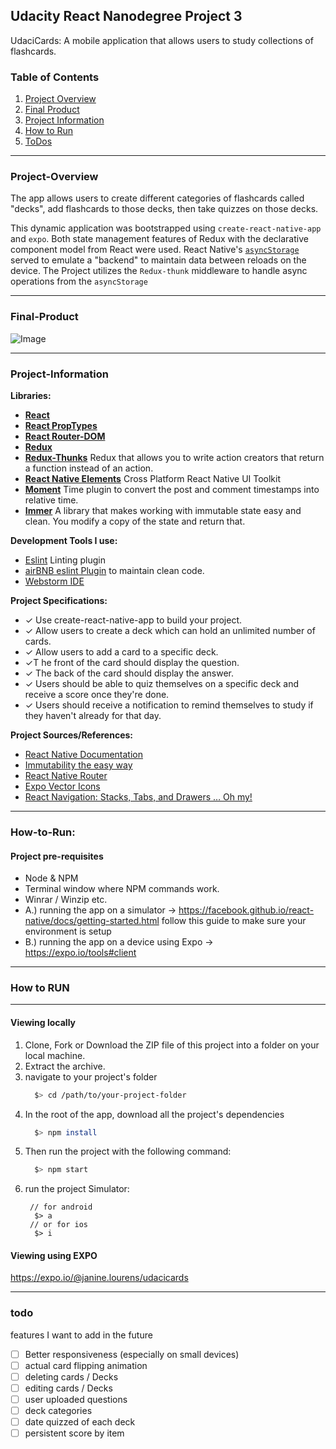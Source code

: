 ## Udacity React Nanodegree Project 3
UdaciCards: A mobile application that allows users to study collections of flashcards.

### Table of Contents
1. [Project Overview](#project-overview)
2. [Final Product](#final-product)
3. [Project Information](#project-information)
4. [How to Run](#how-to-run)
5. [ToDos](#todo)

---

### Project-Overview

The app allows users to create different categories of flashcards called "decks", add flashcards to those decks, then take quizzes on those decks.

This dynamic application was bootstrapped using `create-react-native-app` and `expo`.
Both state management features of Redux with the declarative component model from React were used.
React Native's [`asyncStorage`](https://facebook.github.io/react-native/docs/asyncstorage.html) served to emulate a "backend" to maintain data between reloads on the device.
The Project utilizes the `Redux-thunk` middleware to handle async operations from the `asyncStorage`

---
### Final-Product
![Image](https://www.dropbox.com/s/fkpu4o2m1it68ao/20180513_162836.gif?raw=1)

---

### Project-Information
**Libraries:**
 - [ **React**](https://reactjs.org/)
 - [**React PropTypes**](https://github.com/facebook/prop-types)
 - [ **React Router-DOM**](https://reacttraining.com/react-router/)
 - [**Redux**](https://redux.js.org/)
 - [**Redux-Thunks**](https://github.com/gaearon/redux-thunk) Redux that allows you to write action creators that return a function instead of an action.
 - [**React Native Elements**](https://react-native-training.github.io/react-native-elements/) Cross Platform React Native UI Toolkit
 - [ **Moment**](https://momentjs.com/)  Time plugin to convert  the post and comment timestamps into relative time.
 - [**Immer**](https://github.com/mweststrate/immer) A library that makes working with immutable state easy and clean. You modify a copy of the state and return that.

**Development Tools I use:**
  -	[Eslint](https://eslint.org/) Linting plugin
  -	[airBNB eslint Plugin](https://github.com/airbnb/javascript) to maintain clean code.
  -	[Webstorm IDE](https://www.jetbrains.com/webstorm/)
	
**Project Specifications:**
- ✓ Use create-react-native-app to build your project.
- ✓ Allow users to create a deck which can hold an unlimited number of cards.
- ✓ Allow users to add a card to a specific deck.
- ✓T he front of the card should display the question.
- ✓ The back of the card should display the answer.
- ✓ Users should be able to quiz themselves on a specific deck and receive a score once they're done.
- ✓ Users should receive a notification to remind themselves to study if they haven't already for that day.

**Project  Sources/References:**
  - [React Native Documentation](https://facebook.github.io/react-native/docs/getting-started.html)
  - [Immutability the easy way](https://hackernoon.com/introducing-immer-immutability-the-easy-way-9d73d8f71cb3)
  - [React Native Router](https://facebook.github.io/react-native/docs/navigation.html)
  - [Expo Vector Icons](https://expo.github.io/vector-icons/)
  - [React Navigation: Stacks, Tabs, and Drawers … Oh my!](https://medium.com/async-la/react-navigation-stacks-tabs-and-drawers-oh-my-92edd606e4db)

---

### How-to-Run:

#### **Project pre-requisites**
 - Node & NPM
 - Terminal window where NPM commands work.
 - Winrar / Winzip etc.
 - A.) running the app on a simulator -> https://facebook.github.io/react-native/docs/getting-started.html follow this guide to make sure your environment is setup
 - B.) running the app on a device using Expo -> https://expo.io/tools#client

___
 
### **How to RUN**
____
    
#### Viewing locally
1. Clone, Fork or Download the ZIP file of this project into a folder on your local machine.
2. Extract the archive.
3. navigate to your project's folder
    ```bash
      $> cd /path/to/your-project-folder
    ```
4. In the root of the app, download all the project's dependencies
    ```bash
      $> npm install
    ```
5. Then run the project with the following command:
    ```bash
      $> npm start
    ```
6. run the project
  Simulator: 
    ```
     // for android
      $> a
     // or for ios
      $> i
    ```
#### Viewing using EXPO
https://expo.io/@janine.lourens/udacicards

____

### todo
features I want to add in the future
- ☐  Better responsiveness (especially on small devices)
- ☐  actual card flipping animation
- ☐ deleting cards / Decks
- ☐ editing cards / Decks
- ☐ user uploaded questions
- ☐ deck categories
- ☐ date  quizzed of each deck
- ☐ persistent score by item


